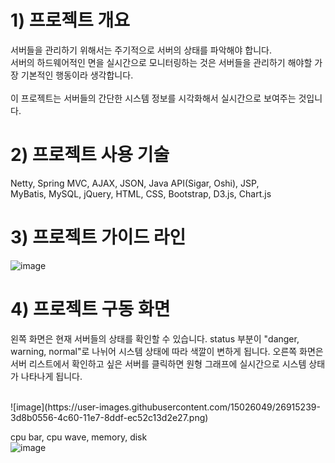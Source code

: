 # 1) 프로젝트 개요
서버들을 관리하기 위해서는 주기적으로 서버의 상태를 파악해야 합니다.
<br>
서버의 하드웨어적인 면을 실시간으로 모니터링하는 것은 서버들을 관리하기 해야할 가장 기본적인 행동이라 생각합니다.
<br>
<br>
이 프로젝트는 서버들의 간단한 시스템 정보를 시각화해서 실시간으로 보여주는 것입니다.

# 2) 프로젝트 사용 기술
Netty, Spring MVC, AJAX, JSON, Java API(Sigar, Oshi), JSP, 
<br>
MyBatis, MySQL, jQuery, HTML, CSS, Bootstrap, D3.js, Chart.js

# 3) 프로젝트 가이드 라인
![image](https://user-images.githubusercontent.com/15026049/27531378-52e56c4e-5a97-11e7-93b8-158f4897bc99.png)

# 4) 프로젝트 구동 화면
왼쪽 화면은 현재 서버들의 상태를 확인할 수 있습니다. status 부분이 "danger, warning, normal"로 나뉘어 시스템 상태에 따라 색깔이 변하게 됩니다.
오른쪽 화면은 서버 리스트에서 확인하고 싶은 서버를 클릭하면 원형 그래프에 실시간으로 시스템 상태가 나타나게 됩니다.

<br>
![image](https://user-images.githubusercontent.com/15026049/26915239-3d8b0556-4c60-11e7-8ddf-ec52c13d2e27.png)

cpu bar, cpu wave, memory, disk
<br>
![image](https://user-images.githubusercontent.com/15026049/26915242-40c8a110-4c60-11e7-82bc-94995ab0deb9.png)
